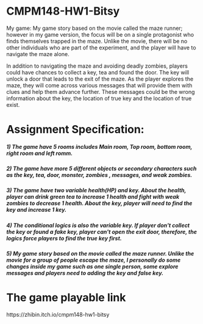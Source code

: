 # CMPM148-HW1-Bitsy

My game:
My game story based on the movie called the maze runner; however in my game version, the focus will be on a single protagonist who finds themselves trapped in the maze. Unlike the movie, there will be no other individuals who are part of the experiment, and the player will have to navigate the maze alone.

In addition to navigating the maze and avoiding deadly zombies, players could have chances to collect a key, tea and found the door. The key will unlock a door that leads to the exit of the maze. As the player explores the maze, they will come across various messages that will provide them with clues and help them advance further. These messages could be the wrong information about the key, the location of true key and the location of true exist.

<h1>Assignment Specification:</h1>
<h5>1) The game have 5 rooms includes Main room, Top room, bottom room, right room and left romm.</h5>
<h5>2) The game have more 5 different objects or secondary characters such as the key, tea, door, monster, zombies , messages, and weak zombies.</h5>
<h5>3) The game have two variable health(HP) and key. About the health, player can drink green tea to increase 1 health and fight with weak zombies to decrease 1 health.
   About the key, player will need to find the key and increase 1 key.</h5>
<h5>4) The conditional logics is also the variable key. If player don't collect the key or found a fake key, player can't open the exit door, therefore, the logics force players to find the true key first.</h5>
<h5>5) My game story based on the movie called the maze runner. Unlike the movie for a group of people escape the maze, I personally do some changes inside my game such as one single person, some explore messages and players need to adding the key and false key.</h5>

<h1>The game playable link</h1>
https://zhibin.itch.io/cmpm148-hw1-bitsy

